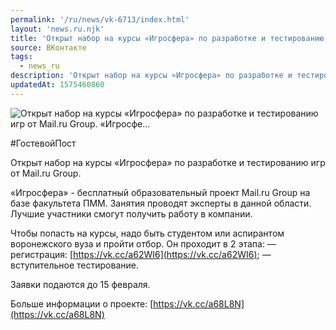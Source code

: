 ```yaml
---
permalink: '/ru/news/vk-6713/index.html'
layout: 'news.ru.njk'
title: 'Открыт набор на курсы «Игросфера» по разработке и тестированию игр от Mail.ru Group. «Игросфе'
source: ВКонтакте
tags:
  - news_ru
description: 'Открыт набор на курсы «Игросфера» по разработке и тестированию игр от Mail.ru Group. «Игросфе…'
updatedAt: 1575460860
---
```

![Открыт набор на курсы «Игросфера» по разработке и тестированию игр от Mail.ru Group. «Игросфе…](https://sun9-34.userapi.com/impg/c858028/v858028046/110e2e/h0WOz1cCrAg.jpg?size=1280x853&quality=96&sign=ab5c1ffb858efb1ac0a98bcb4a42af74&c_uniq_tag=z58UeChi5oZ0fc9Sl74TRXgPVUEuuC9_MxOrkedE4DE&type=album)

#ГостевойПост

Открыт набор на курсы «Игросфера» по разработке и тестированию игр от Mail.ru Group.

«Игросфера» - бесплатный образовательный проект Mail.ru Group на базе факультета ПММ. Занятия проводят эксперты в данной области. Лучшие участники смогут получить работу в компании.

Чтобы попасть на курсы, надо быть студентом или аспирантом воронежского вуза и пройти отбор. Он проходит в 2 этапа:
— регистрация: [https://vk.cc/a62WI6](https://vk.cc/a62WI6);
— вступительное тестирование.

Заявки подаются до 15 февраля.

Больше информации о проекте: [https://vk.cc/a68L8N](https://vk.cc/a68L8N)
